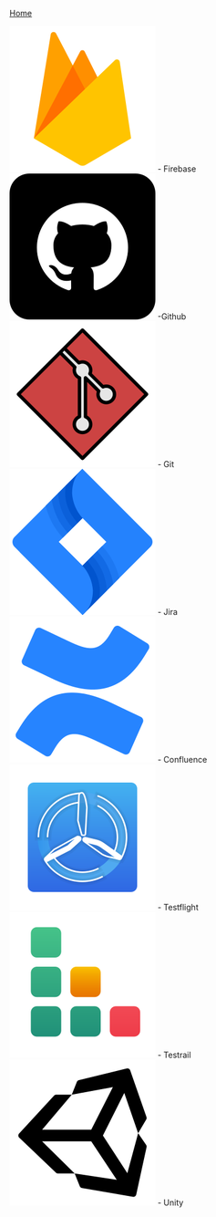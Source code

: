 [Home](index) <br>

![Alt text](/images/tools/firebase.png "Firebase") - Firebase <br>
<img alt="Github" src="/images/tools/github.png"> -Github <br>
<img alt="Git" src="/images/tools/git.png"> - Git <br>
<img alt="Jira" src="/images/tools/jira.png"> - Jira <br>
<img alt="Confluence" src="/images/tools/confluence.png"> - Confluence <br>
<img alt="Testflight" src="/images/tools/testflight.png"> - Testflight <br>
<img alt="Testrail" src="/images/tools/testrail.png"> - Testrail <br>
<img alt="Unity" src="/images/tools/unity.png"> - Unity <br>
